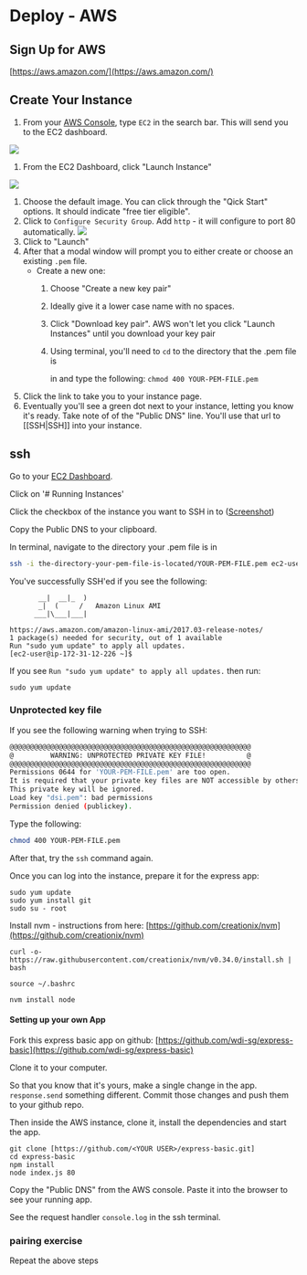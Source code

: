 # Deploy - AWS

## Sign Up for AWS

[https://aws.amazon.com/](https://aws.amazon.com/)

## Create Your Instance

1. From your [AWS Console](https://console.aws.amazon.com/console/home), type `EC2` in the search bar. This will send you to the EC2 dashboard.

![](https://github.com/wdi-sg/gitbook-2019/blob/master/images/ec2-a.png?raw=true)

1. From the EC2 Dashboard, click "Launch Instance"

![](https://github.com/wdi-sg/gitbook-2019/blob/master/images/ec2-b.png?raw=true)

1. Choose the default image. You can click through the "Qick Start" options. It should indicate "free tier eligible".
2. Click to `Configure Security Group`. Add `http` - it will configure to port 80 automatically. ![](https://github.com/wdi-sg/gitbook-2019/blob/master/images/ec2-5.png?raw=true)
3. Click to "Launch"
4. After that a modal window will prompt you to either create or choose an existing `.pem` file.
   * Create a new one:
     1. Choose "Create a new key pair"
     2. Ideally give it a lower case name with no spaces.
     3. Click "Download key pair". AWS won't let you click "Launch Instances" until you download your key pair
     4. Using terminal, you'll need to `cd` to the directory that the .pem file is

        in and type the following: `chmod 400 YOUR-PEM-FILE.pem`
5. Click the link to take you to your instance page.
6. Eventually you'll see a green dot next to your instance, letting you know it's ready. Take note of of the "Public DNS" line. You'll use that url to \[\[SSH\|SSH\]\] into your instance.

## ssh

Go to your [EC2 Dashboard](https://console.aws.amazon.com/ec2/v2/home).

Click on '\# Running Instances'

Click the checkbox of the instance you want to SSH in to \([Screenshot](https://github.com/wdi-sg/gitbook-2019/blob/master/images/ec2-4.png?raw=true)\)

Copy the Public DNS to your clipboard.

In terminal, navigate to the directory your .pem file is in

```bash
ssh -i the-directory-your-pem-file-is-located/YOUR-PEM-FILE.pem ec2-user@PASTE-YOUR-PUBLIC-DNS-HERE
```

You've successfully SSH'ed if you see the following:

```text
       __|  __|_  )
       _|  (     /   Amazon Linux AMI
      ___|\___|___|

https://aws.amazon.com/amazon-linux-ami/2017.03-release-notes/
1 package(s) needed for security, out of 1 available
Run "sudo yum update" to apply all updates.
[ec2-user@ip-172-31-12-226 ~]$
```

If you see `Run "sudo yum update" to apply all updates.` then run:

```text
sudo yum update
```

### Unprotected key file

If you see the following warning when trying to SSH:

```bash
@@@@@@@@@@@@@@@@@@@@@@@@@@@@@@@@@@@@@@@@@@@@@@@@@@@@@@@@@@@
@         WARNING: UNPROTECTED PRIVATE KEY FILE!          @
@@@@@@@@@@@@@@@@@@@@@@@@@@@@@@@@@@@@@@@@@@@@@@@@@@@@@@@@@@@
Permissions 0644 for 'YOUR-PEM-FILE.pem' are too open.
It is required that your private key files are NOT accessible by others.
This private key will be ignored.
Load key "dsi.pem": bad permissions
Permission denied (publickey).
```

Type the following:

```bash
chmod 400 YOUR-PEM-FILE.pem
```

After that, try the `ssh` command again.

Once you can log into the instance, prepare it for the express app:

```text
sudo yum update
sudo yum install git
sudo su - root
```

Install nvm - instructions from here: [https://github.com/creationix/nvm](https://github.com/creationix/nvm)

```text
curl -o- https://raw.githubusercontent.com/creationix/nvm/v0.34.0/install.sh | bash
```

```text
source ~/.bashrc
```

```text
nvm install node
```

#### Setting up your own App

Fork this express basic app on github: [https://github.com/wdi-sg/express-basic](https://github.com/wdi-sg/express-basic)

Clone it to your computer.

So that you know that it's yours, make a single change in the app. `response.send` something different. Commit those changes and push them to your github repo.

Then inside the AWS instance, clone it, install the dependencies and start the app.

```text
git clone [https://github.com/<YOUR USER>/express-basic.git]
cd express-basic
npm install
node index.js 80
```

Copy the "Public DNS" from the AWS console. Paste it into the browser to see your running app.

See the request handler `console.log` in the ssh terminal.

### pairing exercise

Repeat the above steps

